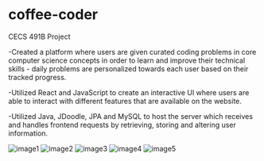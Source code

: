 # coffee-coder
CECS 491B Project


-Created a platform where users are given curated coding problems in core computer science concepts in order to learn and improve their technical skills - daily problems are personalized towards each user based on their tracked progress.

-Utilized React and JavaScript to create an interactive UI where users are able to interact with different features that are available on the website.

-Utilized Java, JDoodle, JPA and MySQL to host the server which receives and handles frontend requests by retrieving, storing and altering user information.


![image1](https://github.com/ahnedward11/CodingPlatform/assets/126621906/0a466e2f-ea25-4a12-b005-19ee671e4ad9)
![image2](https://github.com/ahnedward11/CodingPlatform/assets/126621906/881e7d4f-eda0-4a36-84dd-349247cff7f3)
![image3](https://github.com/ahnedward11/CodingPlatform/assets/126621906/5ca190f1-2887-4a26-8364-9753ae19f177)
![image4](https://github.com/ahnedward11/CodingPlatform/assets/126621906/bf1880d6-17c3-4ef1-b1b8-c14f8c5f9361)
![image5](https://github.com/ahnedward11/CodingPlatform/assets/126621906/e9928854-1f4d-41c8-9bc3-7c212b4efe90)
